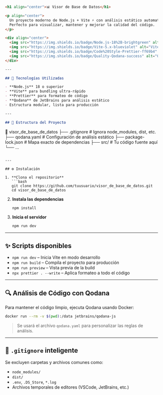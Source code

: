 ```markdown
<h1 align="center">📊 Visor de Base de Datos</h1>

<p align="center">
  Un proyecto moderno de Node.js + Vite ⚡ con análisis estático automatizado mediante Qodana 🧠. 
  Perfecto para visualizar, mantener y mejorar la calidad del código.
</p>

<div align="center">
  <img src="https://img.shields.io/badge/Node.js-18%2B-brightgreen" alt="Node.js 18+">
  <img src="https://img.shields.io/badge/Vite-5.x-blueviolet" alt="Vite">
  <img src="https://img.shields.io/badge/Code%20Style-Prettier-ff69b4" alt="Prettier">
  <img src="https://img.shields.io/badge/Quality-Qodana-success" alt="Qodana">
</div>

---

## 🚀 Tecnologías Utilizadas

- **Node.js** 18 o superior
- **Vite** para bundling ultra-rápido
- **Prettier** para formateo de código
- **Qodana** de JetBrains para análisis estático
- Estructura modular, lista para producción

---

## 📂 Estructura del Proyecto

```

📁 visor\_de\_base\_de\_datos
├── .gitignore          # Ignora node\_modules, dist, etc.
├── qodana.yaml         # Configuración de análisis estático
├── package-lock.json   # Mapa exacto de dependencias
├── src/                # Tu código fuente aquí
└── ...

````

---

## ⚙️ Instalación

1. **Clona el repositorio**  
   ```bash
   git clone https://github.com/tuusuario/visor_de_base_de_datos.git
   cd visor_de_base_de_datos
````

2. **Instala las dependencias**

   ```bash
   npm install
   ```

3. **Inicia el servidor**

   ```bash
   npm run dev
   ```

---

## ✨ Scripts disponibles

* `npm run dev` – Inicia Vite en modo desarrollo
* `npm run build` – Compila el proyecto para producción
* `npm run preview` – Vista previa de la build
* `npx prettier . --write` – Aplica formateo a todo el código

---

## 🔍 Análisis de Código con Qodana

Para mantener el código limpio, ejecuta Qodana usando Docker:

```bash
docker run --rm -v $(pwd):/data jetbrains/qodana-js
```

> Se usará el archivo `qodana.yaml` para personalizar las reglas de análisis.

---

## 🧼 `.gitignore` inteligente

Se excluyen carpetas y archivos comunes como:

* `node_modules/`
* `dist/`
* `.env`, `.DS_Store`, `*.log`
* Archivos temporales de editores (VSCode, JetBrains, etc.)
